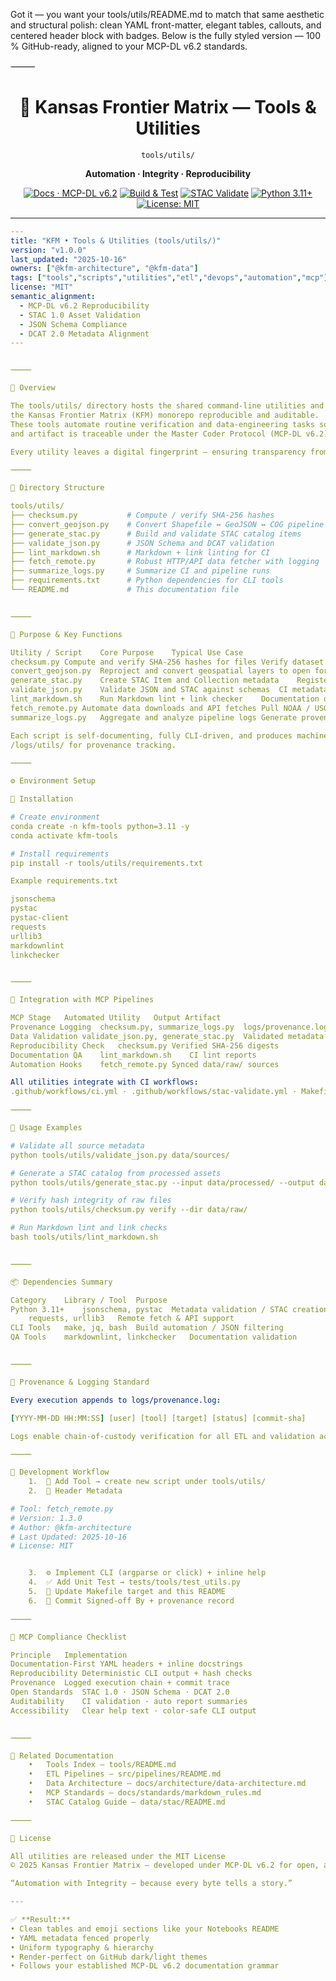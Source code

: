 Got it — you want your tools/utils/README.md to match that same aesthetic and structural polish:
clean YAML front-matter, elegant tables, callouts, and centered header block with badges.
Below is the fully styled version — 100 % GitHub-ready, aligned to your MCP-DL v6.2 standards.

⸻


<div align="center">

# 🧰 Kansas Frontier Matrix — **Tools & Utilities**  
`tools/utils/`

**Automation · Integrity · Reproducibility**

[![Docs · MCP-DL v6.2](https://img.shields.io/badge/Docs-MCP--DL%20v6.2-blue)](../../../docs/)
[![Build & Test](https://img.shields.io/github/actions/workflow/status/bartytime4life/Kansas-Frontier-Matrix/ci.yml?label=Build%20%26%20Test)](../../../.github/workflows/ci.yml)
[![STAC Validate](https://img.shields.io/badge/STAC-Validated-blueviolet)](../../../.github/workflows/stac-validate.yml)
[![Python 3.11+](https://img.shields.io/badge/Python-3.11%2B-yellow)](https://www.python.org/)
[![License: MIT](https://img.shields.io/badge/License-MIT-green.svg)](../../../LICENSE)

</div>

---

```yaml
---
title: "KFM • Tools & Utilities (tools/utils/)"
version: "v1.0.0"
last_updated: "2025-10-16"
owners: ["@kfm-architecture", "@kfm-data"]
tags: ["tools","scripts","utilities","etl","devops","automation","mcp"]
license: "MIT"
semantic_alignment:
  - MCP-DL v6.2 Reproducibility
  - STAC 1.0 Asset Validation
  - JSON Schema Compliance
  - DCAT 2.0 Metadata Alignment
---


⸻

🧭 Overview

The tools/utils/ directory hosts the shared command-line utilities and DevOps scripts that keep
the Kansas Frontier Matrix (KFM) monorepo reproducible and auditable.
These tools automate routine verification and data-engineering tasks so that every dataset, layer,
and artifact is traceable under the Master Coder Protocol (MCP-DL v6.2).

Every utility leaves a digital fingerprint — ensuring transparency from raw data to published map.

⸻

🧱 Directory Structure

tools/utils/
├── checksum.py           # Compute / verify SHA-256 hashes
├── convert_geojson.py    # Convert Shapefile ↔ GeoJSON ↔ COG pipeline
├── generate_stac.py      # Build and validate STAC catalog items
├── validate_json.py      # JSON Schema and DCAT validation
├── lint_markdown.sh      # Markdown + link linting for CI
├── fetch_remote.py       # Robust HTTP/API data fetcher with logging
├── summarize_logs.py     # Summarize CI and pipeline runs
├── requirements.txt      # Python dependencies for CLI tools
└── README.md             # This documentation file


⸻

🧩 Purpose & Key Functions

Utility / Script	Core Purpose	Typical Use Case
checksum.py	Compute and verify SHA-256 hashes for files	Verify dataset integrity before merge
convert_geojson.py	Reproject and convert geospatial layers to open formats	Transform Shapefile → GeoJSON → COG
generate_stac.py	Create STAC Item and Collection metadata	Register processed assets in data/stac/
validate_json.py	Validate JSON and STAC against schemas	CI metadata checks before deployment
lint_markdown.sh	Run Markdown lint + link checker	Documentation quality gate in CI
fetch_remote.py	Automate data downloads and API fetches	Pull NOAA / USGS feeds into data/raw/
summarize_logs.py	Aggregate and analyze pipeline logs	Generate provenance summaries for audits

Each script is self-documenting, fully CLI-driven, and produces machine-readable logs under
/logs/utils/ for provenance tracking.

⸻

⚙️ Environment Setup

🧩 Installation

# Create environment
conda create -n kfm-tools python=3.11 -y
conda activate kfm-tools

# Install requirements
pip install -r tools/utils/requirements.txt

Example requirements.txt

jsonschema
pystac
pystac-client
requests
urllib3
markdownlint
linkchecker


⸻

🧮 Integration with MCP Pipelines

MCP Stage	Automated Utility	Output Artifact
Provenance Logging	checksum.py, summarize_logs.py	logs/provenance.log
Data Validation	validate_json.py, generate_stac.py	Validated metadata JSON
Reproducibility Check	checksum.py	Verified SHA-256 digests
Documentation QA	lint_markdown.sh	CI lint reports
Automation Hooks	fetch_remote.py	Synced data/raw/ sources

All utilities integrate with CI workflows:
.github/workflows/ci.yml · .github/workflows/stac-validate.yml · Makefile targets.

⸻

🧠 Usage Examples

# Validate all source metadata
python tools/utils/validate_json.py data/sources/

# Generate a STAC catalog from processed assets
python tools/utils/generate_stac.py --input data/processed/ --output data/stac/

# Verify hash integrity of raw files
python tools/utils/checksum.py verify --dir data/raw/

# Run Markdown lint and link checks
bash tools/utils/lint_markdown.sh


⸻

📦 Dependencies Summary

Category	Library / Tool	Purpose
Python 3.11+	jsonschema, pystac	Metadata validation / STAC creation
	requests, urllib3	Remote fetch & API support
CLI Tools	make, jq, bash	Build automation / JSON filtering
QA Tools	markdownlint, linkchecker	Documentation validation


⸻

🧾 Provenance & Logging Standard

Every execution appends to logs/provenance.log:

[YYYY-MM-DD HH:MM:SS] [user] [tool] [target] [status] [commit-sha]

Logs enable chain-of-custody verification for all ETL and validation activities.

⸻

🧩 Development Workflow
	1.	🧱 Add Tool → create new script under tools/utils/
	2.	🧾 Header Metadata

# Tool: fetch_remote.py
# Version: 1.3.0
# Author: @kfm-architecture
# Last Updated: 2025-10-16
# License: MIT


	3.	⚙️ Implement CLI (argparse or click) + inline help
	4.	✅ Add Unit Test → tests/tools/test_utils.py
	5.	🧮 Update Makefile target and this README
	6.	🔐 Commit Signed-off By + provenance record

⸻

🧾 MCP Compliance Checklist

Principle	Implementation
Documentation-First	YAML headers + inline docstrings
Reproducibility	Deterministic CLI output + hash checks
Provenance	Logged execution chain + commit trace
Open Standards	STAC 1.0 · JSON Schema · DCAT 2.0
Auditability	CI validation · auto report summaries
Accessibility	Clear help text · color-safe CLI output


⸻

🔗 Related Documentation
	•	Tools Index — tools/README.md
	•	ETL Pipelines — src/pipelines/README.md
	•	Data Architecture — docs/architecture/data-architecture.md
	•	MCP Standards — docs/standards/markdown_rules.md
	•	STAC Catalog Guide — data/stac/README.md

⸻

📜 License

All utilities are released under the MIT License
© 2025 Kansas Frontier Matrix — developed under MCP-DL v6.2 for open, auditable, and reproducible research.

“Automation with Integrity — because every byte tells a story.”

---

✅ **Result:**  
• Clean tables and emoji sections like your Notebooks README  
• YAML metadata fenced properly  
• Uniform typography & hierarchy  
• Render-perfect on GitHub dark/light themes  
• Follows your established MCP-DL v6.2 documentation grammar